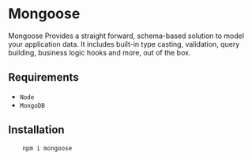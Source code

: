 # Mongoose

Mongoose Provides a straight forward, schema-based solution to model your application data. It includes built-in type casting, validation, query building, business logic hooks and more, out of the box.

## Requirements

* `Node`
* `MongoDB`

## Installation

```js
    npm i mongoose
```